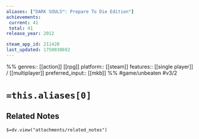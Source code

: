 ```yaml
---
aliases: ["DARK SOULS™: Prepare To Die Edition"]
achievements:
 current: 41
 total: 41
release_year: 2012

steam_app_id: 211420
last_updated: 1750038692
---
```

%%
genres:: [[action]] [[rpg]]
platform:: [[steam]]
features:: [[single player]] / [[multiplayer]]
preferred_input:: [[mkb]]
%%
#game/unbeaten
#v3/2

# `=this.aliases[0]`
## Related Notes
`$=dv.view("attachments/related_notes")`